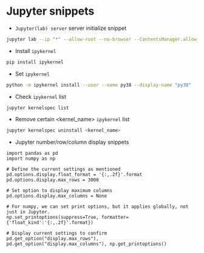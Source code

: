 # Jupyter snippets

- `Jupyter(lab) server` server initialize snippet
```bash
jupyter lab --ip "*" --allow-root --no-browser --ContentsManager.allow_hidden=True
```

- Install `ipykernel` 
```bash
pip install ipykernel
```

- Set `ipykernel` 
```bash
python -m ipykernel install --user --name py38 --display-name "py38"
```

- Check `ipykernel` list
```bash
jupyter kernelspec list
```

- Remove certain <kernel_name> `ipykernel` list
```bash
jupyter kernelspec uninstall <kernel_name>
```

- Jupyter number/row/column display snippets
```python3
import pandas as pd
import numpy as np

# Define the current settings as mentioned
pd.options.display.float_format = '{:,.2f}'.format
pd.options.display.max_rows = 3000

# Set option to display maximum columns
pd.options.display.max_columns = None

# For numpy, we can set print options, but it applies globally, not just in Jupyter.
np.set_printoptions(suppress=True, formatter={'float_kind':'{:,.2f}'.format})

# Display current settings to confirm
pd.get_option("display.max_rows"), pd.get_option("display.max_columns"), np.get_printoptions()
```
